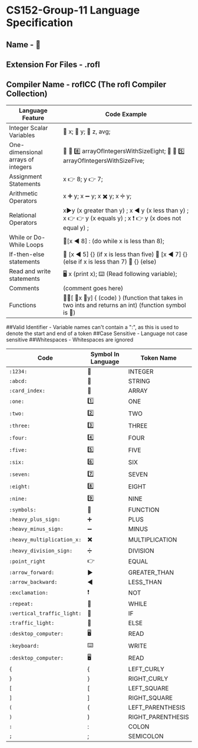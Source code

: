 # CS152-Group-11 Language Specification
## Name - :rofl:
## Extension For Files - .rofl
## Compiler Name - roflCC (The rofl Compiler Collection)
| Language Feature | Code Example |
| ---------------- | ------------ |
| Integer Scalar Variables | :1234: x; :1234: y; :1234: z, avg;
| One-dimensional arrays of integers | 📇 🔢 8️⃣ arrayOfIntegersWithSizeEight; 📇 🔢 5️⃣ arrayOfIntegersWithSizeFive; |
| Assignment Statements | x 👉 8; y 👉 7; |
| Arithmetic Operators | x ➕ y; x ➖ y; x ✖️ y; x ➗ y;|
| Relational Operators | x▶️y (x greater than y) ; x ◀️ y (x less than y) ; x 👉 👉 y (x equals y) ; x ❗ 👉 y (x does not equal y) ; | 
| While or Do-While Loops | 🔁[x ◀️ 8] : (do while x is less than 8); | 
| If-then-else statements | 🚦 [x ◀️ 5] {} (if x is less than five) 🚥 [x ◀️ 7] {} (else if x is less than 7) 🚦 {} (else) |
| Read and write statements | 🖥️ x (print x); ⌨️ (Read following variable); |
| Comments | (comment goes here) |
| Functions | 🔢🔣[ 🔢x 🔢y] { (code) }  (function that takes in two ints and returns an int) (function symbol is 🔣) |

##Valid Identifier - Variable names can't contain a ":", as this is used to denote the start and end of a token
##Case Sensitive - Language not case sensitive
##Whitespaces - Whitespaces are ignored

| Code | Symbol In Language | Token Name |
| ---- | ------------------ | ---------- |
| `:1234:` | 🔢 | INTEGER |
| `:abcd:` | 🔡 | STRING |
| `:card_index:` | 📇 | ARRAY |
| `:one:` | :one: | ONE |
| `:two:` | 2️⃣ | TWO |
| `:three:` | 3️⃣ | THREE |
| `:four:` | 4️⃣ | FOUR |
| `:five:` | 5️⃣ | FIVE |
| `:six:` | 6️⃣ | SIX |
| `:seven:` | 7️⃣ | SEVEN |
| `:eight:` | 8️⃣ | EIGHT |
| `:nine:` | 9️⃣ | NINE |
| `:symbols:` | 🔣 | FUNCTION |
| `:heavy_plus_sign:` | ➕ | PLUS |
| `:heavy_minus_sign:` | ➖ | MINUS |
| `:heavy_multiplication_x:` | ✖️ | MULTIPLICATION |
| `:heavy_division_sign:` | ➗ | DIVISION |
| `:point_right` | 👉 | EQUAL |
| `:arrow_forward:` | ▶️ | GREATER_THAN |
| `:arrow_backward:` | ◀️ | LESS_THAN |
| `:exclamation:` | ❗ | NOT |
| `:repeat:` | 🔁 | WHILE |
| `:vertical_traffic_light:` | 🚦 | IF |
| `:traffic_light:` | 🚥 | ELSE |
| `:desktop_computer:` | 🖥️ | READ |
| `:keyboard:` | ⌨️ | WRITE |
| `:desktop_computer:` | 🖥️ | READ |
| `{` | { | LEFT_CURLY |
| `}` | } | RIGHT_CURLY |
| `[` | [ | LEFT_SQUARE |
| `]` | ] | RIGHT_SQUARE |
| `(` | ( | LEFT_PARENTHESIS |
| `)` | ) | RIGHT_PARENTHESIS |
| `:` | : | COLON |
| `;` | ; | SEMICOLON |

